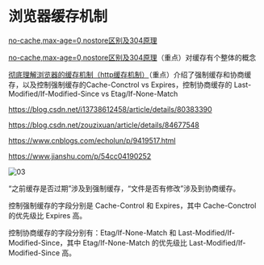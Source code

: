# 浏览器缓存机制

[no-cache,max-age=0,nostore区别及304原理](https://www.zhoulujun.cn/html/theory/ComputerScienceTechnology/network/2018_0306_8078.html)

[no-cache,max-age=0,nostore区别及304原理](https://blog.csdn.net/kkdelta/article/details/100576096)（重点）对缓存有个整体的概念

[彻底理解浏览器的缓存机制（http缓存机制）](https://www.cnblogs.com/chengxs/p/10396066.html)（重点）介绍了强制缓存和协商缓存，以及控制强制缓存的Cache-Conctrol vs Expires，控制协商缓存的 Last-Modified/If-Modified-Since vs Etag/If-None-Match

https://blog.csdn.net/i13738612458/article/details/80383390

https://blog.csdn.net/zouzixuan/article/details/84677548

https://www.cnblogs.com/echolun/p/9419517.html

https://www.jianshu.com/p/54cc04190252

![03](/images/20230724/03.png)

“之前缓存是否过期”涉及到强制缓存，“文件是否有修改”涉及到协商缓存。

控制强制缓存的字段分别是 Cache-Control 和 Expires，其中 Cache-Conctrol 的优先级比 Expires 高。

控制协商缓存的字段分别有：Etag/If-None-Match 和 Last-Modified/If-Modified-Since，其中 Etag/If-None-Match 的优先级比 Last-Modified/If-Modified-Since 高。
